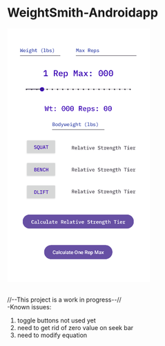 # WeightSmith-Androidapp

![](images/weightSmith.png)
<br>
##
//--This project is a work in progress--//<br>
-Known issues: <br>
1) toggle buttons not used yet<br>
2) need to get rid of zero value on seek bar<br>
3) need to modify equation<br>
               
